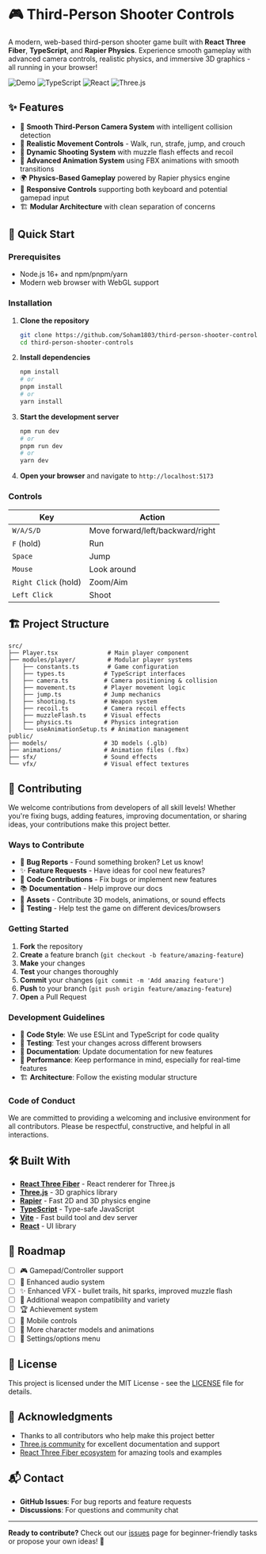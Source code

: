 # 🎮 Third-Person Shooter Controls

A modern, web-based third-person shooter game built with **React Three Fiber**, **TypeScript**, and **Rapier Physics**. Experience smooth gameplay with advanced camera controls, realistic physics, and immersive 3D graphics - all running in your browser!

![Demo](https://img.shields.io/badge/Demo-Live-brightgreen) ![TypeScript](https://img.shields.io/badge/TypeScript-007ACC?logo=typescript&logoColor=white) ![React](https://img.shields.io/badge/React-61DAFB?logo=react&logoColor=black) ![Three.js](https://img.shields.io/badge/Three.js-000000?logo=three.js&logoColor=white)

## ✨ Features

- 🎯 **Smooth Third-Person Camera System** with intelligent collision detection
- 🏃 **Realistic Movement Controls** - Walk, run, strafe, jump, and crouch
- 🔫 **Dynamic Shooting System** with muzzle flash effects and recoil
- 🎨 **Advanced Animation System** using FBX animations with smooth transitions
- 🌍 **Physics-Based Gameplay** powered by Rapier physics engine
- 📱 **Responsive Controls** supporting both keyboard and potential gamepad input
- 🏗️ **Modular Architecture** with clean separation of concerns

## 🚀 Quick Start

### Prerequisites

- Node.js 16+ and npm/pnpm/yarn
- Modern web browser with WebGL support

### Installation

1. **Clone the repository**
   ```bash
   git clone https://github.com/Soham1803/third-person-shooter-controls.git
   cd third-person-shooter-controls
   ```

2. **Install dependencies**
   ```bash
   npm install
   # or
   pnpm install
   # or
   yarn install
   ```

3. **Start the development server**
   ```bash
   npm run dev
   # or
   pnpm run dev
   # or
   yarn dev
   ```

4. **Open your browser** and navigate to `http://localhost:5173`

### Controls

| Key | Action |
|-----|--------|
| `W/A/S/D` | Move forward/left/backward/right |
| `F` (hold) | Run |
| `Space` | Jump |
| `Mouse` | Look around |
| `Right Click` (hold) | Zoom/Aim |
| `Left Click` | Shoot |

## 🏗️ Project Structure

```
src/
├── Player.tsx              # Main player component
├── modules/player/         # Modular player systems
│   ├── constants.ts        # Game configuration
│   ├── types.ts           # TypeScript interfaces
│   ├── camera.ts          # Camera positioning & collision
│   ├── movement.ts        # Player movement logic
│   ├── jump.ts            # Jump mechanics
│   ├── shooting.ts        # Weapon system
│   ├── recoil.ts          # Camera recoil effects
│   ├── muzzleFlash.ts     # Visual effects
│   ├── physics.ts         # Physics integration
│   └── useAnimationSetup.ts # Animation management
public/
├── models/                # 3D models (.glb)
├── animations/            # Animation files (.fbx)
├── sfx/                   # Sound effects
└── vfx/                   # Visual effect textures
```

## 🤝 Contributing

We welcome contributions from developers of all skill levels! Whether you're fixing bugs, adding features, improving documentation, or sharing ideas, your contributions make this project better.

### Ways to Contribute

- 🐛 **Bug Reports** - Found something broken? Let us know!
- ✨ **Feature Requests** - Have ideas for cool new features?
- 🔧 **Code Contributions** - Fix bugs or implement new features
- 📚 **Documentation** - Help improve our docs
- 🎨 **Assets** - Contribute 3D models, animations, or sound effects
- 🧪 **Testing** - Help test the game on different devices/browsers

### Getting Started

1. **Fork** the repository
2. **Create** a feature branch (`git checkout -b feature/amazing-feature`)
3. **Make** your changes
4. **Test** your changes thoroughly
5. **Commit** your changes (`git commit -m 'Add amazing feature'`)
6. **Push** to your branch (`git push origin feature/amazing-feature`)
7. **Open** a Pull Request

### Development Guidelines

- 📝 **Code Style**: We use ESLint and TypeScript for code quality
- 🧪 **Testing**: Test your changes across different browsers
- 📖 **Documentation**: Update documentation for new features
- 🎯 **Performance**: Keep performance in mind, especially for real-time features
- 🏗️ **Architecture**: Follow the existing modular structure

### Code of Conduct

We are committed to providing a welcoming and inclusive environment for all contributors. Please be respectful, constructive, and helpful in all interactions.

## 🛠️ Built With

- **[React Three Fiber](https://github.com/pmndrs/react-three-fiber)** - React renderer for Three.js
- **[Three.js](https://threejs.org/)** - 3D graphics library
- **[Rapier](https://rapier.rs/)** - Fast 2D and 3D physics engine
- **[TypeScript](https://www.typescriptlang.org/)** - Type-safe JavaScript
- **[Vite](https://vitejs.dev/)** - Fast build tool and dev server
- **[React](https://reactjs.org/)** - UI library

## 🎯 Roadmap

- [ ] 🎮 Gamepad/Controller support
- [ ] 🎵 Enhanced audio system
- [ ] ✨ Enhanced VFX - bullet trails, hit sparks, improved muzzle flash
- [ ] 🔫 Additional weapon compatibility and variety
- [ ] 🏆 Achievement system
- [ ] 📱 Mobile controls
- [ ] 🎨 More character models and animations
- [ ] 🔧 Settings/options menu

## 📄 License

This project is licensed under the MIT License - see the [LICENSE](LICENSE) file for details.

## 🙏 Acknowledgments

- Thanks to all contributors who help make this project better
- [Three.js community](https://discourse.threejs.org/) for excellent documentation and support
- [React Three Fiber ecosystem](https://github.com/pmndrs) for amazing tools and examples

## 📬 Contact

- **GitHub Issues**: For bug reports and feature requests
- **Discussions**: For questions and community chat

---

**Ready to contribute?** Check out our [issues](../../issues) page for beginner-friendly tasks or propose your own ideas! 🚀
